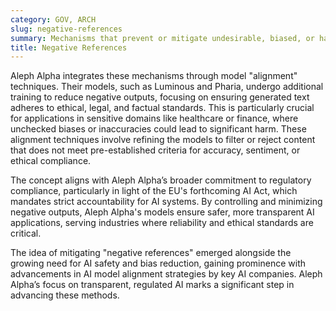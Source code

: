 ```yaml
---
category: GOV, ARCH
slug: negative-references
summary: Mechanisms that prevent or mitigate undesirable, biased, or harmful outputs from AI models during text generation, aligned with ethical AI practices.
title: Negative References
---
```


Aleph Alpha integrates these mechanisms through model "alignment" techniques. Their models, such as Luminous and Pharia, undergo additional training to reduce negative outputs, focusing on ensuring generated text adheres to ethical, legal, and factual standards. This is particularly crucial for applications in sensitive domains like healthcare or finance, where unchecked biases or inaccuracies could lead to significant harm. These alignment techniques involve refining the models to filter or reject content that does not meet pre-established criteria for accuracy, sentiment, or ethical compliance.

The concept aligns with Aleph Alpha’s broader commitment to regulatory compliance, particularly in light of the EU's forthcoming AI Act, which mandates strict accountability for AI systems. By controlling and minimizing negative outputs, Aleph Alpha's models ensure safer, more transparent AI applications, serving industries where reliability and ethical standards are critical​.

The idea of mitigating "negative references" emerged alongside the growing need for AI safety and bias reduction, gaining prominence with advancements in AI model alignment strategies by key AI companies. Aleph Alpha’s focus on transparent, regulated AI marks a significant step in advancing these methods.